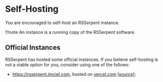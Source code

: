 # Self-Hosting

You are encouraged to self-host an RSSerpent instance.

!!!note
    An instance is a running copy of the RSSerpent software.

<!-- Self-hosting is neither difficult nor complicated. You are not required to have any relevant experience in computer programming to achieve this job. Here are some easy-to-follow tutorials on self-hosting an RSSerpent instance:

- [[Deploy with Deta]](deta.md)
- [[Deploy with Heroku]](heroku.md)
- [[Deploy with Vercel]](vercel.md) -->

## Official Instances

RSSerpent has hosted some official instances. If you believe self-hosting is not a viable option for you, consider using one of the follows:

- <https://rsserpent.imciel.com>, hosted on [vercel.com](https://vercel.com/) [[source](https://github.com/RSSerpent-Rev/RSSerpent-deploy-vercel)];
<!-- - <https://rsserpent.deta.dev>, hosted on [deta.sh](https://www.deta.sh/) [[source](https://github.com/RSSerpent-Rev/RSSerpent-deploy-deta)];
- <https://rsserpent.herokuapp.com>, hosted on [heroku.com](https://www.heroku.com/) [[source](https://github.com/RSSerpent-Rev/RSSerpent-deploy-heroku)]; -->
